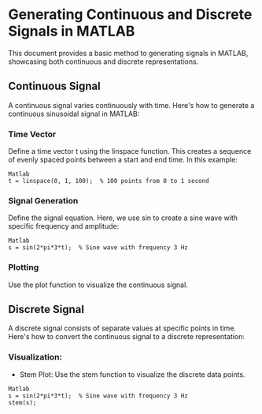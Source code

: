 # Generating Continuous and Discrete Signals in MATLAB
This document provides a basic method to generating signals in MATLAB, showcasing both continuous and discrete representations.

## Continuous Signal
A continuous signal varies continuously with time. Here's how to generate a continuous sinusoidal signal in MATLAB:

### Time Vector
Define a time vector t using the linspace function. This creates a sequence of evenly spaced points between a start and end time. In this example:

```
Matlab
t = linspace(0, 1, 100);  % 100 points from 0 to 1 second
```
### Signal Generation
Define the signal equation. Here, we use sin to create a sine wave with specific frequency and amplitude:

```
Matlab
s = sin(2*pi*3*t);  % Sine wave with frequency 3 Hz
```

### Plotting
Use the plot function to visualize the continuous signal.

## Discrete Signal

A discrete signal consists of separate values at specific points in time. Here's how to convert the continuous signal to a discrete representation:

### Visualization:
 - Stem Plot: Use the stem function to visualize the discrete data points. 
```
Matlab
s = sin(2*pi*3*t);  % Sine wave with frequency 3 Hz
stem(s);
```
